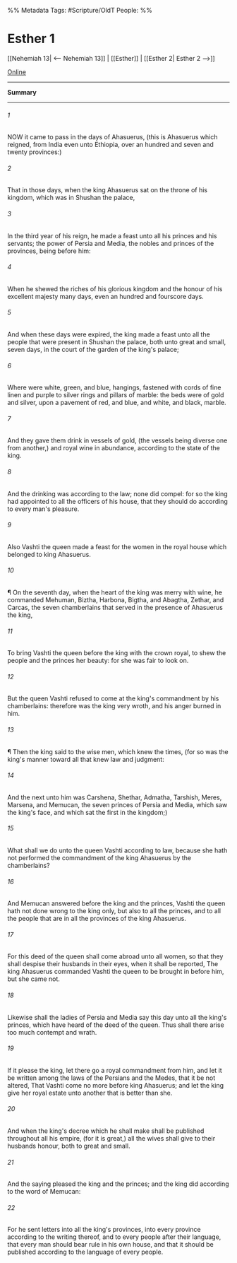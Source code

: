 

%% Metadata
Tags: #Scripture/OldT
People: 
%%
# Esther 1
[[Nehemiah 13| <-- Nehemiah 13]] | [[Esther]] | [[Esther 2| Esther 2 -->]]

[Online](https://churchofjesuschrist.org/study/scriptures/ot/esth/1?lang=eng)

---
__Summary__



---

###### 1
NOW it came to pass in the days of Ahasuerus, (this is Ahasuerus which reigned, from India even unto Ethiopia, over an hundred and seven and twenty provinces:)
###### 2
That in those days, when the king Ahasuerus sat on the throne of his kingdom, which was in Shushan the palace,
###### 3
In the third year of his reign, he made a feast unto all his princes and his servants; the power of Persia and Media, the nobles and princes of the provinces, being before him:
###### 4
When he shewed the riches of his glorious kingdom and the honour of his excellent majesty many days, even an hundred and fourscore days.
###### 5
And when these days were expired, the king made a feast unto all the people that were present in Shushan the palace, both unto great and small, seven days, in the court of the garden of the king's palace;
###### 6
Where were white, green, and blue, hangings, fastened with cords of fine linen and purple to silver rings and pillars of marble: the beds were of gold and silver, upon a pavement of red, and blue, and white, and black, marble.
###### 7
And they gave them drink in vessels of gold, (the vessels being diverse one from another,) and royal wine in abundance, according to the state of the king.
###### 8
And the drinking was according to the law; none did compel: for so the king had appointed to all the officers of his house, that they should do according to every man's pleasure.
###### 9
Also Vashti the queen made a feast for the women in the royal house which belonged to king Ahasuerus.
###### 10
¶ On the seventh day, when the heart of the king was merry with wine, he commanded Mehuman, Biztha, Harbona, Bigtha, and Abagtha, Zethar, and Carcas, the seven chamberlains that served in the presence of Ahasuerus the king,
###### 11
To bring Vashti the queen before the king with the crown royal, to shew the people and the princes her beauty: for she was fair to look on.
###### 12
But the queen Vashti refused to come at the king's commandment by his chamberlains: therefore was the king very wroth, and his anger burned in him.
###### 13
¶ Then the king said to the wise men, which knew the times, (for so was the king's manner toward all that knew law and judgment:
###### 14
And the next unto him was Carshena, Shethar, Admatha, Tarshish, Meres, Marsena, and Memucan, the seven princes of Persia and Media, which saw the king's face, and which sat the first in the kingdom;)
###### 15
What shall we do unto the queen Vashti according to law, because she hath not performed the commandment of the king Ahasuerus by the chamberlains?
###### 16
And Memucan answered before the king and the princes, Vashti the queen hath not done wrong to the king only, but also to all the princes, and to all the people that are in all the provinces of the king Ahasuerus.
###### 17
For this deed of the queen shall come abroad unto all women, so that they shall despise their husbands in their eyes, when it shall be reported, The king Ahasuerus commanded Vashti the queen to be brought in before him, but she came not.
###### 18
Likewise shall the ladies of Persia and Media say this day unto all the king's princes, which have heard of the deed of the queen.  Thus shall there arise too much contempt and wrath.
###### 19
If it please the king, let there go a royal commandment from him, and let it be written among the laws of the Persians and the Medes, that it be not altered, That Vashti come no more before king Ahasuerus; and let the king give her royal estate unto another that is better than she.
###### 20
And when the king's decree which he shall make shall be published throughout all his empire, (for it is great,) all the wives shall give to their husbands honour, both to great and small.
###### 21
And the saying pleased the king and the princes; and the king did according to the word of Memucan:
###### 22
For he sent letters into all the king's provinces, into every province according to the writing thereof, and to every people after their language, that every man should bear rule in his own house, and that it should be published according to the language of every people.



